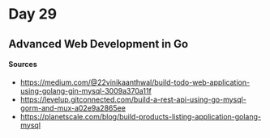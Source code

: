 # Day 29

## Advanced Web Development in Go



#### Sources

- <https://medium.com/@22vinikaanthwal/build-todo-web-application-using-golang-gin-mysql-3009a370a11f>
- <https://levelup.gitconnected.com/build-a-rest-api-using-go-mysql-gorm-and-mux-a02e9a2865ee>
- <https://planetscale.com/blog/build-products-listing-application-golang-mysql>
